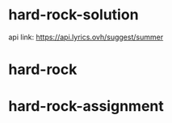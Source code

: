 # hard-rock-solution
api link: https://api.lyrics.ovh/suggest/summer
# hard-rock
# hard-rock-assignment
